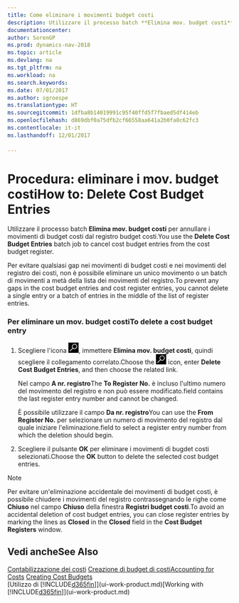 ```yaml
---
title: Come eliminare i movimenti budget costi
description: Utilizzare il processo batch **Elimina mov. budget costi** per annullare i movimenti di budget costi dal registro budget costi.
documentationcenter: 
author: SorenGP
ms.prod: dynamics-nav-2018
ms.topic: article
ms.devlang: na
ms.tgt_pltfrm: na
ms.workload: na
ms.search.keywords: 
ms.date: 07/01/2017
ms.author: sgroespe
ms.translationtype: HT
ms.sourcegitcommit: 1dfba8b14019991c95f40ffd5f7fbaed5df414eb
ms.openlocfilehash: d869dbf0a75dfb2cf66558aa641a2b0fa8c62fc3
ms.contentlocale: it-it
ms.lasthandoff: 12/01/2017

---
```

# <a name="how-to-delete-cost-budget-entries"></a><span data-ttu-id="dfa71-103">Procedura: eliminare i mov. budget costi</span><span class="sxs-lookup"><span data-stu-id="dfa71-103">How to: Delete Cost Budget Entries</span></span>
<span data-ttu-id="dfa71-104">Utilizzare il processo batch **Elimina mov. budget costi** per annullare i movimenti di budget costi dal registro budget costi.</span><span class="sxs-lookup"><span data-stu-id="dfa71-104">You use the **Delete Cost Budget Entries** batch job to cancel cost budget entries from the cost budget register.</span></span>  

<span data-ttu-id="dfa71-105">Per evitare qualsiasi gap nei movimenti di budget costi e nei movimenti del registro dei costi, non è possibile eliminare un unico movimento o un batch di movimenti a metà della lista dei movimenti del registro.</span><span class="sxs-lookup"><span data-stu-id="dfa71-105">To prevent any gaps in the cost budget entries and cost register entries, you cannot delete a single entry or a batch of entries in the middle of the list of register entries.</span></span>  

### <a name="to-delete-a-cost-budget-entry"></a><span data-ttu-id="dfa71-106">Per eliminare un mov. budget costi</span><span class="sxs-lookup"><span data-stu-id="dfa71-106">To delete a cost budget entry</span></span>  

1.  <span data-ttu-id="dfa71-107">Scegliere l'icona ![Cerca pagina o report](media/ui-search/search_small.png "icona Cerca pagina o report"), immettere **Elimina mov. budget costi**, quindi scegliere il collegamento correlato.</span><span class="sxs-lookup"><span data-stu-id="dfa71-107">Choose the ![Search for Page or Report](media/ui-search/search_small.png "Search for Page or Report icon") icon, enter **Delete Cost Budget Entries**, and then choose the related link.</span></span>  

    <span data-ttu-id="dfa71-108">Nel campo **A nr. registro**</span><span class="sxs-lookup"><span data-stu-id="dfa71-108">The **To Register No.**</span></span> <span data-ttu-id="dfa71-109">è incluso l'ultimo numero del movimento del registro e non può essere modificato.</span><span class="sxs-lookup"><span data-stu-id="dfa71-109">field contains the last register entry number and cannot be changed.</span></span>  

    <span data-ttu-id="dfa71-110">È possibile utilizzare il campo **Da nr. registro**</span><span class="sxs-lookup"><span data-stu-id="dfa71-110">You can use the **From Register No.**</span></span> <span data-ttu-id="dfa71-111">per selezionare un numero di movimento del registro dal quale iniziare l'eliminazione.</span><span class="sxs-lookup"><span data-stu-id="dfa71-111">field to select a register entry number from which the deletion should begin.</span></span>  
2.  <span data-ttu-id="dfa71-112">Scegliere il pulsante **OK** per eliminare i movimenti di bugdet costi selezionati.</span><span class="sxs-lookup"><span data-stu-id="dfa71-112">Choose the **OK** button to delete the selected cost budget entries.</span></span>  

> [!NOTE]  
>  <span data-ttu-id="dfa71-113">Per evitare un'eliminazione accidentale dei movimenti di budget costi, è possibile chiudere i movimenti del registro contrassegnando le righe come **Chiuso** nel campo **Chiuso** della finestra **Registri budget costi**.</span><span class="sxs-lookup"><span data-stu-id="dfa71-113">To avoid an accidental deletion of cost budget entries, you can close register entries by marking the lines as **Closed** in the **Closed** field in the **Cost Budget Registers** window.</span></span>  

## <a name="see-also"></a><span data-ttu-id="dfa71-114">Vedi anche</span><span class="sxs-lookup"><span data-stu-id="dfa71-114">See Also</span></span>  
<span data-ttu-id="dfa71-115">[Contabilizzazione dei costi](finance-manage-cost-accounting.md)
[Creazione di budget di costi](finance-create-cost-budgets.md)</span><span class="sxs-lookup"><span data-stu-id="dfa71-115">[Accounting for Costs](finance-manage-cost-accounting.md)
[Creating Cost Budgets](finance-create-cost-budgets.md)</span></span>  
<span data-ttu-id="dfa71-116">[Utilizzo di [!INCLUDE[d365fin](includes/d365fin_md.md)]](ui-work-product.md)</span><span class="sxs-lookup"><span data-stu-id="dfa71-116">[Working with [!INCLUDE[d365fin](includes/d365fin_md.md)]](ui-work-product.md)</span></span>

